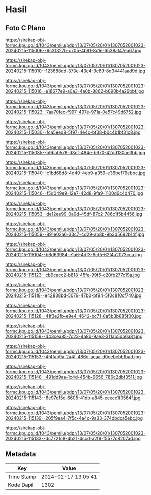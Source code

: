 # Hasil

## Foto C Plano

https://sirekap-obj-formc.kpu.go.id/f043/pemilu/pdpr/13/07/05/20/01/1307052001023-20240215-115006--6c31327b-c705-4b91-8c1e-6538af47ea67.jpg

https://sirekap-obj-formc.kpu.go.id/f043/pemilu/pdpr/13/07/05/20/01/1307052001023-20240215-115010--123688dd-373e-43c4-9e89-8d34441aad9d.jpg

https://sirekap-obj-formc.kpu.go.id/f043/pemilu/pdpr/13/07/05/20/01/1307052001023-20240215-115016--e18677e9-a0a3-4a0b-8862-b890b4a29bbf.jpg

https://sirekap-obj-formc.kpu.go.id/f043/pemilu/pdpr/13/07/05/20/01/1307052001023-20240215-115023--7aa70fec-f997-497e-971a-0e57c49d6752.jpg

https://sirekap-obj-formc.kpu.go.id/f043/pemilu/pdpr/13/07/05/20/01/1307052001023-20240215-115030--fca5eed8-5f97-4e4c-bf38-b0c4b1bf31c8.jpg

https://sirekap-obj-formc.kpu.go.id/f043/pemilu/pdpr/13/07/05/20/01/1307052001023-20240215-115035--b9ba0578-d3cf-484e-b670-42dd130ae3bb.jpg

https://sirekap-obj-formc.kpu.go.id/f043/pemilu/pdpr/13/07/05/20/01/1307052001023-20240215-115040--c1bd68d8-4d40-4eb9-a359-e36bef79ebbc.jpg

https://sirekap-obj-formc.kpu.go.id/f043/pemilu/pdpr/13/07/05/20/01/1307052001023-20240215-115046--f5d049e9-12e7-42d8-9fa9-1100d6c4d470.jpg

https://sirekap-obj-formc.kpu.go.id/f043/pemilu/pdpr/13/07/05/20/01/1307052001023-20240215-115053--de12ee99-0a9d-45df-87c2-786c1f5b4456.jpg

https://sirekap-obj-formc.kpu.go.id/f043/pemilu/pdpr/13/07/05/20/01/1307052001023-20240215-115059--891e02a6-33c7-4d29-ab8b-9b3d5692b14f.jpg

https://sirekap-obj-formc.kpu.go.id/f043/pemilu/pdpr/13/07/05/20/01/1307052001023-20240215-115104--b6d63984-e1a6-4df3-9cf5-62f4a2073cca.jpg

https://sirekap-obj-formc.kpu.go.id/f043/pemilu/pdpr/13/07/05/20/01/1307052001023-20240215-115123--cb9cacc2-b818-45fe-99f5-c20fb277c19a.jpg

https://sirekap-obj-formc.kpu.go.id/f043/pemilu/pdpr/13/07/05/20/01/1307052001023-20240215-115118--e42838bd-5079-47b0-bf94-5f0c810cf740.jpg

https://sirekap-obj-formc.kpu.go.id/f043/pemilu/pdpr/13/07/05/20/01/1307052001023-20240215-115128--41f3e2fb-e9e4-4642-bc71-8a5b3b885f00.jpg

https://sirekap-obj-formc.kpu.go.id/f043/pemilu/pdpr/13/07/05/20/01/1307052001023-20240215-115159--443cea85-7c23-4a8d-9ae3-311ab5db6a81.jpg

https://sirekap-obj-formc.kpu.go.id/f043/pemilu/pdpr/13/07/05/20/01/1307052001023-20240215-115153--4f4fab9a-2a4f-486d-acaa-d0eebebbfbad.jpg

https://sirekap-obj-formc.kpu.go.id/f043/pemilu/pdpr/13/07/05/20/01/1307052001023-20240215-115148--491dd9aa-1c4d-454b-9656-786c2dbf3511.jpg

https://sirekap-obj-formc.kpu.go.id/f043/pemilu/pdpr/13/07/05/20/01/1307052001023-20240215-115143--6e97d15c-6605-41db-a845-ececc1f0564f.jpg

https://sirekap-obj-formc.kpu.go.id/f043/pemilu/pdpr/13/07/05/20/01/1307052001023-20240215-115139--205f9ea4-7f5c-4a4c-9a33-374dbdca5ebc.jpg

https://sirekap-obj-formc.kpu.go.id/f043/pemilu/pdpr/13/07/05/20/01/1307052001023-20240215-115133--dc7721c8-4b21-4ccd-a2f9-f5577c8207ad.jpg


## Metadata

| Key        | Value               |
| ---------- | ------------------- |
| Time Stamp | 2024-02-17 13:05:41 |
| Kode Dapil | 1302                |



